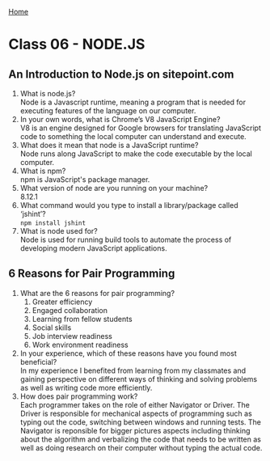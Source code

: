 [Home](/README.md)

# Class 06 - NODE.JS

## An Introduction to Node.js on sitepoint.com

1. What is node.js?  
    Node is a Javascript runtime, meaning a program that is needed for executing features of the language on our computer.
1. In your own words, what is Chrome’s V8 JavaScript Engine?  
    V8 is an engine designed for Google browsers for translating JavaScript code to something the local computer can understand and execute. 
1. What does it mean that node is a JavaScript runtime?  
    Node runs along JavaScript to make the code executable by the local computer.
1. What is npm?  
    npm is JavaScript's package manager.
1. What version of node are you running on your machine?  
    8.12.1
1. What command would you type to install a library/package called ‘jshint’?  
    `npm install jshint`
1. What is node used for?  
    Node is used for running build tools to automate the process of developing modern JavaScript applications.

## 6 Reasons for Pair Programming

1. What are the 6 reasons for pair programming?  
    1. Greater efficiency
    2. Engaged collaboration
    3. Learning from fellow students
    4. Social skills
    5. Job interview readiness
    6. Work environment readiness
1. In your experience, which of these reasons have you found most beneficial?  
    In my experience I benefited from learning from my classmates and gaining perspective on different ways of thinking and solving problems as well as writing code more efficiently.
1. How does pair programming work?  
    Each programmer takes on the role of either Navigator or Driver. The Driver is responsible for mechanical aspects of programming such as typing out the code, switching between windows and running tests. The Navigator is reponsible for bigger pictures aspects including thinking about the algorithm and verbalizing the code that needs to be written as well as doing research on their computer without typing the actual code.
